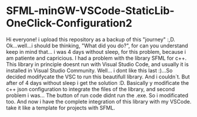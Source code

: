 # SFML-minGW-VSCode-StaticLib-OneClick-Configuration2
Hi everyone! i upload this repository as a backup of this "journey" :,D. Ok...well...i should be thinking, "What did you do?", for can you understand  keep in mind that... i was 4 days without sleep, for this problem, because i am patiente and capricious. I had a problem with the library SFML for c++. This library in principle doesnt run with Visual Studio Code, and usually it is installed in Visual Studio Community. Well... i dont like this last :)...So decided modifycate the VSC to run this beautifull library. And i couldn´t. But after of 4 days without sleep i get the solution :D. Basically y modificate the c++ json configuration to integrate the files of the library, and second problem i was... The button of run code didnt run the .exe. So i modificated too. And now i have the complete integration of this library with my VSCode. take it like a template for projects with SFML.   
